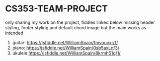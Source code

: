 # CS353-TEAM-PROJECT
only sharing my work on the project, fiddles linked below missing header styling, footer styling and default chord image but the main works as intended


1. guitar: https://jsfiddle.net/WilliamSpain/fmvouyxr/1/
2. piano: https://jsfiddle.net/WilliamSpain/0sb5axLn/3/
3. ukulele:https://jsfiddle.net/WilliamSpain/8krmh51g/1/
